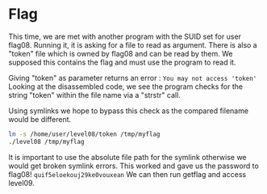 # Flag

This time, we are met with another program with the SUID set for user flag08.
Running it, it is asking for a file to read as argument.
There is also a "token" file which is owned by flag08 and can be read by them. We supposed this contains the flag and must use the program to read it.

Giving "token" as parameter returns an error : `You may not access 'token'`
Looking at the disassembled code, we see the program checks for the string "token" within the file name via a "strstr" call.

Using symlinks we hope to bypass this check as the compared filename would be different.
```bash
ln -s /home/user/level08/token /tmp/myflag
./level08 /tmp/myflag
```
It is important to use the absolute file path for the symlink otherwise we would get broken symlink errors.
This worked and gave us the password to flag08!
`quif5eloekouj29ke0vouxean`
We can then run getflag and access level09.
